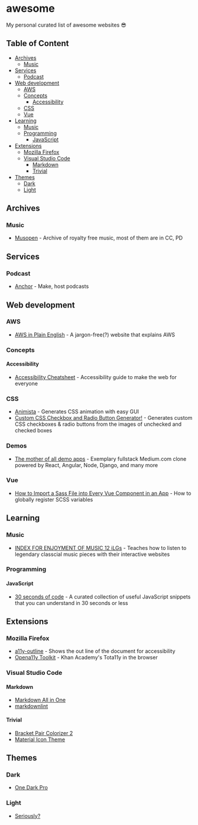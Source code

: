 # awesome

My personal curated list of awesome websites 😎

## Table of Content <!-- omit in toc -->

- [Archives](#archives)
  - [Music](#music)
- [Services](#services)
  - [Podcast](#podcast)
- [Web development](#web-development)
  - [AWS](#aws)
  - [Concepts](#concepts)
    - [Accessibility](#accessibility)
  - [CSS](#css)
  - [Vue](#vue)
- [Learning](#learning)
  - [Music](#music-1)
  - [Programming](#programming)
    - [JavaScript](#javascript)
- [Extensions](#extensions)
  - [Mozilla Firefox](#mozilla-firefox)
  - [Visual Studio Code](#visual-studio-code)
    - [Markdown](#markdown)
    - [Trivial](#trivial)
- [Themes](#themes)
  - [Dark](#dark)
  - [Light](#light)

## Archives

### Music

- [Musopen](https://musopen.org/music) - Archive of royalty free music, most of them are in CC, PD

## Services

### Podcast

- [Anchor](https://anchor.fm) - Make, host podcasts

## Web development

### AWS

- [AWS in Plain English](https://www.expeditedssl.com/aws-in-plain-english) - A jargon-free(?) website that explains AWS

### Concepts

#### Accessibility

- [Accessibility Cheatsheet](https://moritzgiessmann.de/accessibility-cheatsheet) - Accessibility guide to make the web for everyone

### CSS

- [Animista](http://animista.net/play/basic/rotate) - Generates CSS animation with easy GUI
- [Custom CSS Checkbox and Radio Button Generator!](http://www.csscheckbox.com/css-checkbox-generator.php) - Generates custom CSS checkboxes & radio buttons from the images of unchecked and checked boxes

### Demos

- [The mother of all demo apps](https://github.com/gothinkster/realworld) - Exemplary fullstack Medium.com clone powered by React, Angular, Node, Django, and many more

### Vue

- [How to Import a Sass File into Every Vue Component in an App](https://css-tricks.com/how-to-import-a-sass-file-into-every-vue-component-in-an-app/) - How to globally register SCSS variables

## Learning

### Music

- [INDEX FOR ENJOYMENT OF MUSIC 12 iLGs](https://wwnorton.com/college/music/ilg/ENJ_12) - Teaches how to listen to legendary classcial music pieces with their interactive websites

### Programming

#### JavaScript

- [30 seconds of code](https://30secondsofcode.org) - A curated collection of useful JavaScript snippets that you can understand in 30 seconds or less

## Extensions

### Mozilla Firefox

- [a11y-outline](https://addons.mozilla.org/en-GB/firefox/addon/a11y-outline/) - Shows the out line of the document for accessibility
- [Opena11y Toolkit](https://addons.mozilla.org/en-GB/firefox/addon/opena11y-toolkit/) - Khan Academy's Tota11y in the browser

### Visual Studio Code

#### Markdown

- [Markdown All in One](https://marketplace.visualstudio.com/items?itemName=yzhang.markdown-all-in-one)
- [markdownlint](https://marketplace.visualstudio.com/items?itemName=DavidAnson.vscode-markdownlint)

#### Trivial

- [Bracket Pair Colorizer 2](https://marketplace.visualstudio.com/items?itemName=CoenraadS.bracket-pair-colorizer-2)
- [Material Icon Theme](https://marketplace.visualstudio.com/items?itemName=PKief.material-icon-theme)

## Themes

### Dark

- [One Dark Pro](https://marketplace.visualstudio.com/items?itemName=zhuangtongfa.Material-theme)

### Light

- [Seriously?](https://www.youtube.com/watch?v=dQw4w9WgXcQ)
